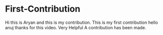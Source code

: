 # First-Contribution
Hi this is Aryan and this is my contribution.
This is my first contribution
hello anuj thanks for this video. Very Helpful
A contribution has been made.
